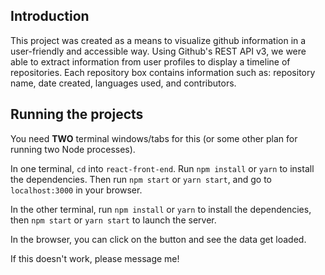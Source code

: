 ## Introduction

This project was created as a means to visualize github information in a user-friendly and accessible way. Using Github's REST API v3, we were able to extract information from user profiles to display a timeline of repositories. Each repository box contains information such as: repository name, date created, languages used, and contributors. 





## Running the projects

You need **TWO** terminal windows/tabs for this (or some other plan for running two Node processes).

In one terminal, `cd` into `react-front-end`. Run `npm install` or `yarn` to install the dependencies. Then run `npm start` or `yarn start`, and go to `localhost:3000` in your browser.

In the other terminal, run `npm install` or `yarn` to install the dependencies, then `npm start` or `yarn start` to launch the server.

In the browser, you can click on the button and see the data get loaded.

If this doesn't work, please message me!

